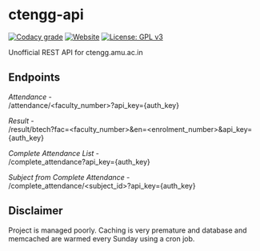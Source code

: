 # ctengg-api
[![Codacy grade](https://img.shields.io/codacy/grade/19e342e095b74db1a35f18d8ae6f34cc.svg)]()
[![Website](https://img.shields.io/website-up-down-green-red/http/ctengg.amu.ac.in.svg)]()
[![License: GPL v3](https://img.shields.io/badge/License-GPL%20v3-blue.svg)](http://www.gnu.org/licenses/gpl-3.0)

Unofficial REST API for ctengg.amu.ac.in

## Endpoints

*Attendance* -  
 /attendance/<faculty_number>?api_key={auth_key} 
 
*Result* -  
 /result/btech?fac=<faculty_number>&en=<enrolment_number>&api_key={auth_key}
  
*Complete Attendance List* -  
/complete_attendance?api_key={auth_key}  

*Subject from Complete Attendance* -  
/complete_attendance/<subject_id>?api_key={auth_key}  

## Disclaimer
Project is managed poorly. Caching is very premature and database and memcached are warmed every Sunday using a cron job.
